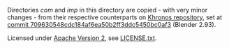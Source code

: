 Directories *com* and *imp* in this directory are copied - with very minor changes - from their respective counterparts on [Khronos repository](https://github.com/KhronosGroup/glTF-Blender-IO/tree/master/addons/io_scene_gltf2/blender), set at [commit 709630548cdc184af6ea50b2ff3ddc5450bc0af3](https://github.com/KhronosGroup/glTF-Blender-IO/commit/709630548cdc184af6ea50b2ff3ddc5450bc0af3) (Blender 2.93).

Licensed under [Apache Version 2](https://www.apache.org/licenses/LICENSE-2.0), see [LICENSE.txt](https://github.com/sketchfab/blender-plugin/blob/master/LICENSE.txt).


